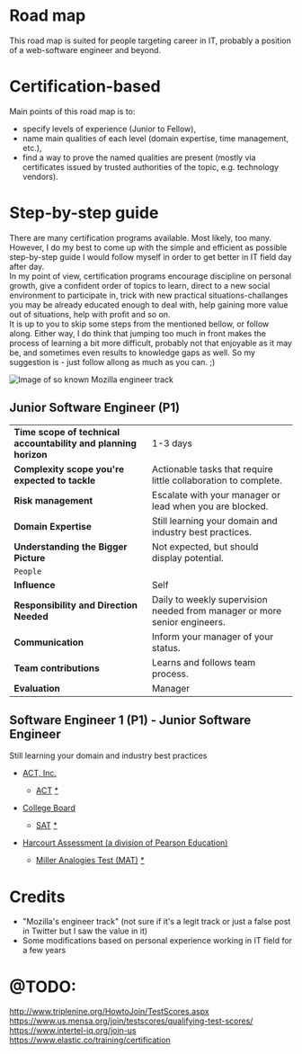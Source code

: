 # Road map
This road map is suited for people targeting career in IT, probably a position of a web-software engineer and beyond. 

# Certification-based
Main points of this road map is to:
- specify levels of experience (Junior to Fellow), 
- name main qualities of each level (domain expertise, time management, etc.), 
- find a way to prove the named qualities are present (mostly via certificates issued by trusted authorities of the topic, e.g. technology vendors).

# Step-by-step guide
There are many certification programs available. Most likely, too many. However, I do my best to come up with the simple and efficient as possible step-by-step guide I would follow myself in order to get better in IT field day after day.  
In my point of view, certification programs encourage discipline on personal growth, give a confident order of topics to learn, direct to a new social environment to participate in, trick with new practical situations-challanges you may be already educated enough to deal with, help gaining more value out of situations, help with profit and so on.  
It is up to you to skip some steps from the mentioned bellow, or follow along. Either way, I do think that jumping too much in front makes the process of learning a bit more difficult, probably not that enjoyable as it may be, and sometimes even results to knowledge gaps as well. So my suggestion is - just follow allong as much as you can. ;)

![Image of so known Mozilla engineer track](https://github.com/sugalvojau/certification/raw/master/engineer_track_large.jpeg)

## Junior Software Engineer (P1)
|  |  |
| --- | --------- |
| **Time scope of technical accountability and planning horizon** | 1-3 days |
| **Complexity scope you're expected to tackle** | Actionable tasks that require little collaboration to complete. |
| **Risk management** | Escalate with your manager or lead when you are blocked. |
| **Domain Expertise** | Still learning your domain and industry best practices. |
| **Understanding the Bigger Picture** | Not expected, but should display potential. |
| `People` |  |
| **Influence** | Self |
| **Responsibility and Direction Needed** | Daily to weekly supervision needed from manager or more senior engineers. |
| **Communication** | Inform your manager of your status. |
| **Team contributions** | Learns and follows team process. |
| **Evaluation** | Manager |


## Software Engineer 1 (P1) - Junior Software Engineer
Still learning your domain and industry best practices

- [ACT, Inc.](https://www.act.org/)
  - [ACT](http://www.act.org/content/act/en/products-and-services/the-act.html) [*](https://en.wikipedia.org/wiki/ACT_(test))

- [College Board](https://www.collegeboard.org/)
  - [SAT](http://sat.collegeboard.org/) [*](https://en.wikipedia.org/wiki/SAT)

- [Harcourt Assessment (a division of Pearson Education)](http://pearsoned.com/)
  - [Miller Analogies Test (MAT)](http://www.milleranalogies.com/) [*](https://en.wikipedia.org/wiki/Miller_Analogies_Test)
  
# Credits
- "Mozilla's engineer track" (not sure if it's a legit track or just a false post in Twitter but I saw the value in it)
- Some modifications based on personal experience working in IT field for a few years

# @TODO: 
http://www.triplenine.org/HowtoJoin/TestScores.aspx  
https://www.us.mensa.org/join/testscores/qualifying-test-scores/  
https://www.intertel-iq.org/join-us  
https://www.elastic.co/training/certification  
